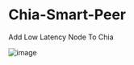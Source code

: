 # Chia-Smart-Peer
Add Low Latency Node To Chia


![image](https://user-images.githubusercontent.com/5063981/119449666-1c56f080-bd5d-11eb-8ef7-b7ce3e099f71.png)
